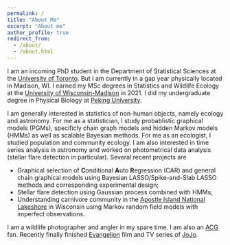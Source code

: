 ```yaml
---
permalink: /
title: "About Me"
excerpt: "About me"
author_profile: true
redirect_from:
  - /about/
  - /about.html
---
```


I am an incoming PhD student in the Department of Statistical Sciences at the [University of Toronto](https://www.utoronto.ca/). But I am currently in a gap year physically located in Madison, WI. I earned my MSc degrees in Statistics and Wildlife Ecology at the [University of Wisconsin-Madison](https://www.wisc.edu/) in 2021. I did my undergraduate degree in Physical Biology at [Peking University](http://english.pku.edu.cn). 

I am generally interested in statistics of non-human objects, namely ecology and astronomy. For me as a statistician, I study probablistic graphical models (PGMs), specificly chain graph models and hidden Markov models (HMMs) as well as scalable Bayesian methods. For me as an ecologist, I studied population and community ecology. I am also interested in time series analysis in astronomy and worked on photometrical data analysis (stellar flare detection in particular). Several recent projects are 

- Graphical selection of **C**onditional **A**uto **R**egression (CAR) and general chain graphical models using Bayesian LASSO/Spike-and-Slab LASSO methods and corresponding experimental design; 
- Stellar flare detection using Gaussian process combined with HMMs; 
- Understanding carnivore community in the [Apostle Island National Lakeshore](https://www.google.com/maps/place/Apostle+Islands/@47.0153533,-90.8540994,11z/data=!3m1!4b1!4m5!3m4!1s0x52a8f887c4797d43:0x8009ed773211222d!8m2!3d47.0027301!4d-90.6908353) in Wisconsin using Markov random field models with imperfect observations.



I am a wildlife photographer and angler in my spare time. I am also an [ACG](https://en.wikipedia.org/wiki/ACG_(subculture)) fan. Recently finally finished [Evangelion](https://en.wikipedia.org/wiki/Neon_Genesis_Evangelion) film and TV series of [JoJo](https://en.wikipedia.org/wiki/JoJo%27s_Bizarre_Adventure). 
